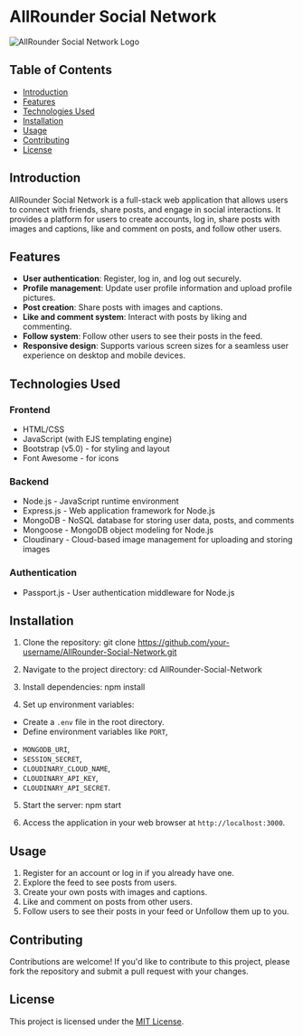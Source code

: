 # AllRounder Social Network

![AllRounder Social Network Logo](/path/to/your/logo.png)

## Table of Contents

- [Introduction](#introduction)
- [Features](#features)
- [Technologies Used](#technologies-used)
- [Installation](#installation)
- [Usage](#usage)
- [Contributing](#contributing)
- [License](#license)

## Introduction

AllRounder Social Network is a full-stack web application that allows users to connect with friends, share posts, and engage in social interactions. It provides a platform for users to create accounts, log in, share posts with images and captions, like and comment on posts, and follow other users.

## Features

- **User authentication**: Register, log in, and log out securely.
- **Profile management**: Update user profile information and upload profile pictures.
- **Post creation**: Share posts with images and captions.
- **Like and comment system**: Interact with posts by liking and commenting.
- **Follow system**: Follow other users to see their posts in the feed.
- **Responsive design**: Supports various screen sizes for a seamless user experience on desktop and mobile devices.

## Technologies Used

### Frontend
- HTML/CSS
- JavaScript (with EJS templating engine)
- Bootstrap (v5.0) - for styling and layout
- Font Awesome - for icons

### Backend
- Node.js - JavaScript runtime environment
- Express.js - Web application framework for Node.js
- MongoDB - NoSQL database for storing user data, posts, and comments
- Mongoose - MongoDB object modeling for Node.js
- Cloudinary - Cloud-based image management for uploading and storing images

### Authentication
- Passport.js - User authentication middleware for Node.js

## Installation

1. Clone the repository:
git clone https://github.com/your-username/AllRounder-Social-Network.git

2. Navigate to the project directory:
cd AllRounder-Social-Network

3. Install dependencies:
npm install

4. Set up environment variables:
- Create a `.env` file in the root directory.
- Define environment variables like `PORT`, 
* `MONGODB_URI`, 
* `SESSION_SECRET`, 
* `CLOUDINARY_CLOUD_NAME`, 
* `CLOUDINARY_API_KEY`,
* `CLOUDINARY_API_SECRET`.

5. Start the server:
npm start

6. Access the application in your web browser at `http://localhost:3000`.

## Usage

1. Register for an account or log in if you already have one.
2. Explore the feed to see posts from users.
3. Create your own posts with images and captions.
4. Like and comment on posts from other users.
5. Follow  users to see their posts in your feed or Unfollow them up to you.

## Contributing

Contributions are welcome! If you'd like to contribute to this project, please fork the repository and submit a pull request with your changes.

## License

This project is licensed under the [MIT License](LICENSE).
